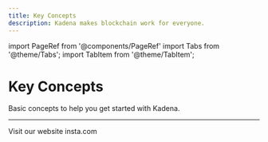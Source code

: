 ```yaml
---
title: Key Concepts
description: Kadena makes blockchain work for everyone.
---
```


import PageRef from '@components/PageRef'
import Tabs from '@theme/Tabs';
import TabItem from '@theme/TabItem';

# Key Concepts

Basic concepts to help you get started with Kadena.

---

Visit our website insta.com
